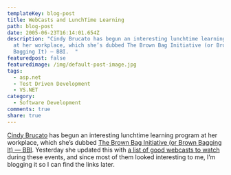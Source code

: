 ```yaml
---
templateKey: blog-post
title: WebCasts and LunchTime Learning
path: blog-post
date: 2005-06-23T16:14:01.654Z
description: "Cindy Brucato has begun an interesting lunchtime learning program
  at her workplace, which she’s dubbed The Brown Bag Initiative (or Brown
  Bagging It) — BBI.  "
featuredpost: false
featuredimage: /img/default-post-image.jpg
tags:
  - asp.net
  - Test Driven Development
  - VS.NET
category:
  - Software Development
comments: true
share: true
---
```


[Cindy Brucato](http://brucato.us/blogs/cindy) has begun an interesting lunchtime learning program at her workplace, which she’s dubbed [The Brown Bag Initiative (or Brown Bagging It) — BBI](http://brucato.us/BLOGS/cindy/archive/2005/06/21/552.aspx). Yesterday she updated this with [a list of good webcasts to watch](http://brucato.us/BLOGS/cindy/archive/2005/06/22/553.aspx) during these events, and since most of them looked interesting to me, I’m blogging it so I can find the links later.
